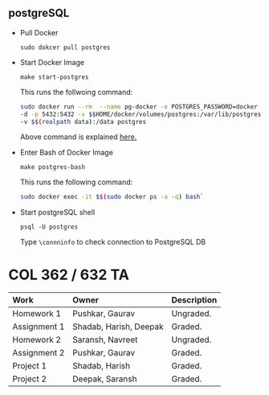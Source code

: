 ## postgreSQL

- Pull Docker

    `sudo dokcer pull postgres`

- Start Docker Image
    
    `make start-postgres` 

    This runs the follwoing command:

    ```bash
    sudo docker run --rm  --name pg-docker -e POSTGRES_PASSWORD=docker \
    -d -p 5432:5432 -v $$HOME/docker/volumes/postgres:/var/lib/postgresql/data \
    -v $$(realpath data):/data postgres

    ```

    Above command is explained [here.](https://hackernoon.com/dont-install-postgres-docker-pull-postgres-bee20e200198)

- Enter Bash of Docker Image

    `make postgres-bash`

    This runs the following command:
        
    ```bash
    sudo docker exec -it $$(sudo docker ps -a -q) bash`
    ```

- Start postgreSQL shell

    `psql -U postgres`

    Type `\connninfo` to check connection to PostgreSQL DB
# COL 362 / 632 TA

| Work         | Owner                  | Description |
|:-------------|:-----------------------|:------------|
| Homework 1   | Pushkar, Gaurav        | Ungraded.   |
| Assignment 1 | Shadab, Harish, Deepak | Graded.     |
| Homework 2   | Saransh, Navreet       | Ungraded.   |
| Assignment 2 | Pushkar, Gaurav        | Graded.     |
| Project 1    | Shadab, Harish         | Graded.     |
| Project 2    | Deepak, Saransh        | Graded.     |
